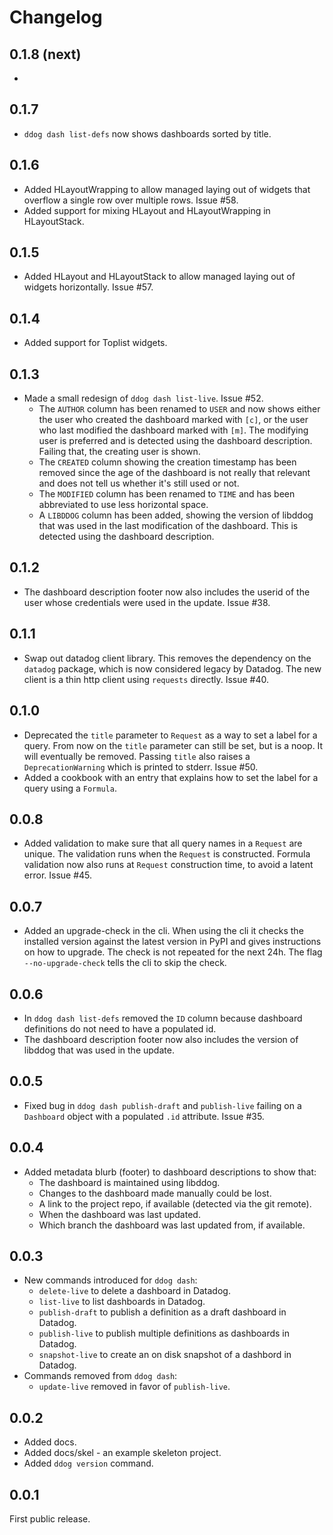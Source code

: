 # Changelog

## 0.1.8 (next)

- 

## 0.1.7

- `ddog dash list-defs` now shows dashboards sorted by title.

## 0.1.6

- Added HLayoutWrapping to allow managed laying out of widgets that overflow a
  single row over multiple rows. Issue #58.
- Added support for mixing HLayout and HLayoutWrapping in HLayoutStack.

## 0.1.5

- Added HLayout and HLayoutStack to allow managed laying out of widgets
  horizontally. Issue #57.

## 0.1.4

- Added support for Toplist widgets.

## 0.1.3

- Made a small redesign of `ddog dash list-live`. Issue #52.
  - The `AUTHOR` column has been renamed to `USER` and now shows either the user
    who created the dashboard marked with `[c]`, or the user who last modified
    the dashboard marked with `[m]`. The modifying user is preferred and is
    detected using the dashboard description. Failing that, the creating user is
    shown.
  - The `CREATED` column showing the creation timestamp has been removed since
    the age of the dashboard is not really that relevant and does not tell us
    whether it's still used or not.
  - The `MODIFIED` column has been renamed to `TIME` and has been abbreviated to
    use less horizontal space.
  - A `LIBDDOG` column has been added, showing the version of libddog that was
    used in the last modification of the dashboard. This is detected using the
    dashboard description.

## 0.1.2

- The dashboard description footer now also includes the userid of the user
  whose credentials were used in the update. Issue #38.

## 0.1.1

- Swap out datadog client library. This removes the dependency on the `datadog`
  package, which is now considered legacy by Datadog. The new client is a thin
  http client using `requests` directly. Issue #40.

## 0.1.0

- Deprecated the `title` parameter to `Request` as a way to set a label for a
  query. From now on the `title` parameter can still be set, but is a noop. It
  will eventually be removed. Passing `title` also raises a `DeprecationWarning`
  which is printed to stderr. Issue #50.
- Added a cookbook with an entry that explains how to set the label for a query
  using a `Formula`.

## 0.0.8

- Added validation to make sure that all query names in a `Request` are unique.
  The validation runs when the `Request` is constructed. Formula validation now
  also runs at `Request` construction time, to avoid a latent error. Issue #45.

## 0.0.7

- Added an upgrade-check in the cli. When using the cli it checks the installed
  version against the latest version in PyPI and gives instructions on how to
  upgrade. The check is not repeated for the next 24h. The flag
  `--no-upgrade-check` tells the cli to skip the check.

## 0.0.6

- In `ddog dash list-defs` removed the `ID` column because dashboard
  definitions do not need to have a populated id.
- The dashboard description footer now also includes the version of libddog that
  was used in the update.

## 0.0.5

- Fixed bug in `ddog dash publish-draft` and `publish-live` failing on a
  `Dashboard` object with a populated `.id` attribute. Issue #35.

## 0.0.4

- Added metadata blurb (footer) to dashboard descriptions to show that:
    - The dashboard is maintained using libddog.
    - Changes to the dashboard made manually could be lost.
    - A link to the project repo, if available (detected via the git remote).
    - When the dashboard was last updated.
    - Which branch the dashboard was last updated from, if available.

## 0.0.3

- New commands introduced for `ddog dash`:
    - `delete-live` to delete a dashboard in Datadog.
    - `list-live` to list dashboards in Datadog.
    - `publish-draft` to publish a definition as a draft dashboard in Datadog.
    - `publish-live` to publish multiple definitions as dashboards in Datadog.
    - `snapshot-live` to create an on disk snapshot of a dashbord in Datadog.
- Commands removed from `ddog dash`:
    - `update-live` removed in favor of `publish-live`.

## 0.0.2

- Added docs.
- Added docs/skel - an example skeleton project.
- Added `ddog version` command.

## 0.0.1

First public release.
